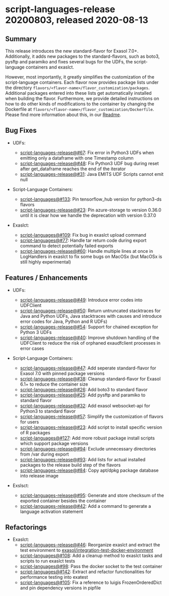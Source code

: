 # script-languages-release 20200803, released 2020-08-13
 
## Summary
This release introduces the new standard-flavor for Exasol 7.0+. Additionally, it adds new packages to the standard-flavors, such as boto3, pysftp and paramiko and fixes several bugs for the UDFs, the script-language containers and exaslct. 

However, most importantly, it greatly simplifies the customization of the script-language containers. Each flavor now provides package lists under the directory `flavors/<flavor-name>/flavor_customization/packages`. Additional packages entered into these lists get automatically installed when building the flavor. Furthermore, we provide detailed instructions on how to do other kinds of modifications to the container by changing the Dockerfile at `flavors/<flavor-name>/flavor_customization/Dockerfile`. Please find more information about this, in our [Readme](https://github.com/exasol/script-languages-release#how-to-customize-an-existing-flavor).
 
## Bug Fixes

* UDFs:
  * [script-languages-release@#67](https://github.com/exasol/script-languages-release/issues/67): Fix error in Python3 UDFs when emitting only a dataframe with one Timestamp column 
  * [script-languages-release@#48](https://github.com/exasol/script-languages-release/pull/48): Fix Python3 UDF bug during reset after get_dataframe reaches the end of the iterator
  * [script-languages-release@#31](https://github.com/exasol/script-languages-release/issues/31): Java EMITS UDF Scripts cannot emit null

* Script-Language Containers:
  * [script-languages@#133](https://github.com/exasol/script-languages/pull/133): Pin tensorflow_hub version for python3-ds flavors
  * [script-languages-release@#23](https://github.com/exasol/script-languages-release/issues/70): Pin azure-storage to version 0.36.0 until it is clear how we handle the deprecation with version 0.37.0

* Exaslct:
  * [script-languages@#109](https://github.com/exasol/script-languages/pull/109): Fix bug in exaslct upload command
  * [script-languages@#77](https://github.com/exasol/script-languages/issues/77): Handle tar return code during export command to detect potentially failed exports
  * [script-languages-release@#60](https://github.com/exasol/script-languages-release/pull/60): Handle multiple lines at once in LogHandlers in exaslct to fix some bugs on MacOSx (but MacOSx is still highly experimental)
 
## Features / Enhancements
 
* UDFs:
  * [script-languages-release@#49](https://github.com/exasol/script-languages-release/pull/49): Introduce error codes into UDFClient
   * [script-languages-release@#50](https://github.com/exasol/script-languages-release/pull/50): Return untruncated stacktraces for
 Java and Python UDFs, Java stacktraces with causes and introduce error codes for Java, Python and R UDFs)
  * [script-languages-release@#54](https://github.com/exasol/script-languages-release/pull/54): Support for chained exception for Python 3 UDFs
  * [script-languages-release@#40](https://github.com/exasol/script-languages-release/pull/40): Improve shutdown handling of the UDFClient to reduce the risk of orphaned exaudfclient processes in error cases

* Script-Language Containers:
  * [script-languages-release@#47](https://github.com/exasol/script-languages-release/pull/47): Add seperate standard-flavor for Exasol 7.0 with pinned package versions
  * [script-languages-release@#38](https://github.com/exasol/script-languages-release/pull/38): Cleanup standard-flavor for Exasol 6.1+ to reduce the container size
  * [script-languages-release@#26](https://github.com/exasol/script-languages-release/issues/26): Add boto3 to standard flavor 
  * [script-languages-release@#25](https://github.com/exasol/script-languages-release/issues/25): Add pysftp and paramiko to standard flavor
  * [script-languages-release@#32](https://github.com/exasol/script-languages-release/issues/32): Add exasol websocket-api for Python3 to standard flavor
  * [script-languages-release@#57](https://github.com/exasol/script-languages-release/issues/57): Simplify the customization of flavors for users
  * [script-languages-release@#23](https://github.com/exasol/script-languages-release/issues/23): Add script to install specific version of R packages
  * [script-languages@#127](https://github.com/exasol/script-languages/pull/127): Add more robust package install scripts which support package versions
  * [script-languages-release@#94](https://github.com/exasol/script-languages-release/issues/94): Exclude unnecessary directories from /var during export 
  * [script-languages-release@#93](https://github.com/exasol/script-languages-release/pull/93): Add lists for actual installed packages to the release build step of the flavors
  * [script-languages-release@#84](https://github.com/exasol/script-languages-release/issues/84): Copy apt/dpkg package database into release image 

* Exslsct:
  * [script-languages-release@#95](https://github.com/exasol/script-languages-release/issues/95): Generate and store checksum of the exported container besides the container
  * [script-languages-release@#42](https://github.com/exasol/script-languages-release/pull/42): Add a command to generate a language activation statement


## Refactorings

* Exaslct:
  * [script-languages-release@#46](https://github.com/exasol/script-languages-release/pull/46): Reorganize exaslct and extract the test environment to [exasol/integration-test-docker-environment](https://github.com/exasol/integration-test-docker-environment)
  * [script-languages@#108](https://github.com/exasol/script-languages/pull/108): Add a cleanup method to exaslct tasks and scripts to run exaslct tests
  * [script-languages@#98](https://github.com/exasol/script-languages/pull/98): Pass the docker socket to the test container
  * [script-languages@#142](https://github.com/exasol/script-languages/pull/142): Extract and refactor functionalities for performance testing into exatest 
  * [script-languages@#105](https://github.com/exasol/script-languages/pull/105): Fix a reference to luigis FrozenOrderedDict and pin dependency versions in pipfile
